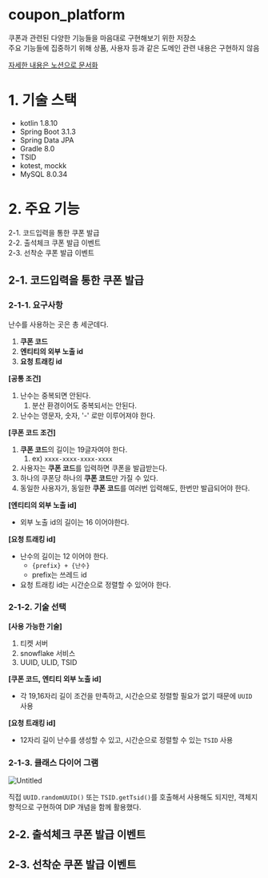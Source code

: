 # coupon_platform
쿠폰과 관련된 다양한 기능들을 마음대로 구현해보기 위한 저장소<br>
주요 기능들에 집중하기 위해 상품, 사용자 등과 같은 도메인 관련 내용은 구현하지 않음

[자세한 내용은 노션으로 문서화](https://languid-visage-6fe.notion.site/Wiki-967b2f3f21d14a7fb84f8bc9791a2f04?pvs=4)

# 1. 기술 스택
- kotlin 1.8.10
- Spring Boot 3.1.3
- Spring Data JPA
- Gradle 8.0
- TSID
- kotest, mockk
- MySQL 8.0.34

# 2. 주요 기능
2-1. 코드입력을 통한 쿠폰 발급<br>
2-2. 출석체크 쿠폰 발급 이벤트<br>
2-3. 선착순 쿠폰 발급 이벤트<br>

## 2-1. 코드입력을 통한 쿠폰 발급
### 2-1-1. 요구사항

난수를 사용하는 곳은 총 세군데다.
  1. **쿠폰 코드**
  2. **엔티티의 외부 노출 id**
  3. **요청 트래킹 id**

**[공통 조건]**
1. 난수는 중복되면 안된다.
    1. 분산 환경이어도 중복되서는 안된다.
2. 난수는 영문자, 숫자, '-' 로만 이루어져야 한다.

**[쿠폰 코드 조건]**
1. **쿠폰 코드**의 길이는 19글자여야 한다.
    1. ex) `xxxx-xxxx-xxxx-xxxx`
2. 사용자는 **쿠폰 코드**를 입력하면 쿠폰을 발급받는다.
3. 하나의 쿠폰당 하나의 **쿠폰 코드**만 가질 수 있다.
4. 동일한 사용자가, 동일한 **쿠폰 코드**를 여러번 입력해도, 한번만 발급되어야 한다.

**[엔티티의 외부 노출 id]**
- 외부 노출 id의 길이는 16 이어야한다.

**[요청 트래킹 id]**
- 난수의 길이는 12 이어야 한다.
    - `{prefix} + {난수}`
    - prefix는 쓰레드 id
- 요청 트래킹 id는 시간순으로 정렬할 수 있어야 한다.

### 2-1-2. 기술 선택
**[사용 가능한 기술]**
1. 티켓 서버
2. snowflake 서비스
3. UUID, ULID, TSID
   
**[쿠폰 코드, 엔티티 외부 노출 id]**
- 각 19,16자리 길이 조건을 만족하고, 시간순으로 정렬할 필요가 없기 때문에 `UUID` 사용

**[요청 트래킹 id]**
- 12자리 길이 난수를 생성할 수 있고, 시간순으로 정렬할 수 있는 `TSID` 사용 

### 2-1-3. 클래스 다이어 그램
![Untitled](https://github.com/znftm97/coupon_platform/assets/57134526/9112a3fc-257c-4d28-826b-44703690c921)

직접 `UUID.randomUUID()` 또는 `TSID.getTsid()`를 호출해서 사용해도 되지만, 객체지향적으로 구현하여 DIP 개념을 함께 활용했다.

## 2-2. 출석체크 쿠폰 발급 이벤트
## 2-3. 선착순 쿠폰 발급 이벤트
